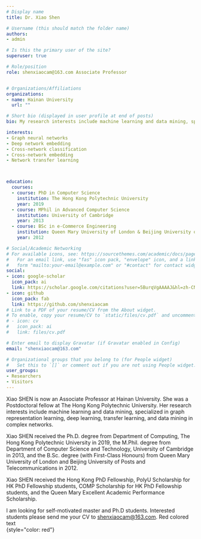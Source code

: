 ```yaml
---
# Display name
title: Dr. Xiao Shen

# Username (this should match the folder name)
authors:
- admin

# Is this the primary user of the site?
superuser: true

# Role/position
role: shenxiaocam@163.com Associate Professor 


# Organizations/Affiliations
organizations:
- name: Hainan University 
  url: ""

# Short bio (displayed in user profile at end of posts)
bio: My research interests include machine learning and data mining, specialized in graph representation learning, deep learning, transfer learning, and data mining in complex networks.

interests:
- Graph neural networks
- Deep network embedding
- Cross-network classification
- Cross-network embedding
- Network transfer learning



education:
  courses:
  - course: PhD in Computer Science
    institution: The Hong Kong Polytechnic University
    year: 2019
  - course: MPhil in Advanced Computer Science
    institution: University of Cambridge
    year: 2013
  - course: BSc in e-Commerce Engineering
    institution: Queen Mary University of London & Beijing University of Posts and Telecommunications
    year: 2012

# Social/Academic Networking
# For available icons, see: https://sourcethemes.com/academic/docs/page-builder/#icons
#   For an email link, use "fas" icon pack, "envelope" icon, and a link in the
#   form "mailto:your-email@example.com" or "#contact" for contact widget.
social:
- icon: google-scholar
  icon_pack: ai
  link: https://scholar.google.com/citations?user=5BurqVgAAAAJ&hl=zh-CN
- icon: github
  icon_pack: fab
  link: https://github.com/shenxiaocam
# Link to a PDF of your resume/CV from the About widget.
# To enable, copy your resume/CV to `static/files/cv.pdf` and uncomment the lines below.
# - icon: cv
#   icon_pack: ai
#   link: files/cv.pdf

# Enter email to display Gravatar (if Gravatar enabled in Config)
email: "shenxiaocam@163.com"

# Organizational groups that you belong to (for People widget)
#   Set this to `[]` or comment out if you are not using People widget.
user_groups:
- Researchers
- Visitors
---
```


Xiao SHEN is now an Associate Professor at Hainan University. She was a Postdoctoral fellow at The Hong Kong Polytechnic University. Her research interests include machine learning and data mining, specialized in graph representation learning, deep learning, transfer learning, and data mining in complex networks.

Xiao SHEN received the Ph.D. degree from Department of Computing, The Hong Kong Polytechnic University in 2019, the M.Phil. degree from Department of Computer Science and Technology, University of Cambridge in 2013, and the B.Sc. degree (with First-Class Honours) from Queen Mary University of London and Beijing University of Posts and Telecommunications in 2012. 

Xiao SHEN received the Hong Kong PhD Fellowship, PolyU Scholarship for HK PhD Fellowship students, COMP Scholarship for HK PhD Fellowship students, and the Queen Mary Excellent Academic Performance Scholarship.

I am looking for self-motivated master and Ph.D students. Interested students please send me your CV to shenxiaocam@163.com.
Red colored text  
{style="color: red"}


